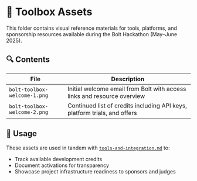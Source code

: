 
# 📂 Toolbox Assets

This folder contains visual reference materials for tools, platforms, and sponsorship resources available during the Bolt Hackathon (May–June 2025).

## 🔍 Contents

| File | Description |
|------|-------------|
| `bolt-toolbox-welcome-1.png` | Initial welcome email from Bolt with access links and resource overview |
| `bolt-toolbox-welcome-2.png` | Continued list of credits including API keys, platform trials, and offers |

## 🧠 Usage

These assets are used in tandem with [`tools-and-integration.md`](../tools-and-integration.md) to:
- Track available development credits
- Document activations for transparency
- Showcase project infrastructure readiness to sponsors and judges

